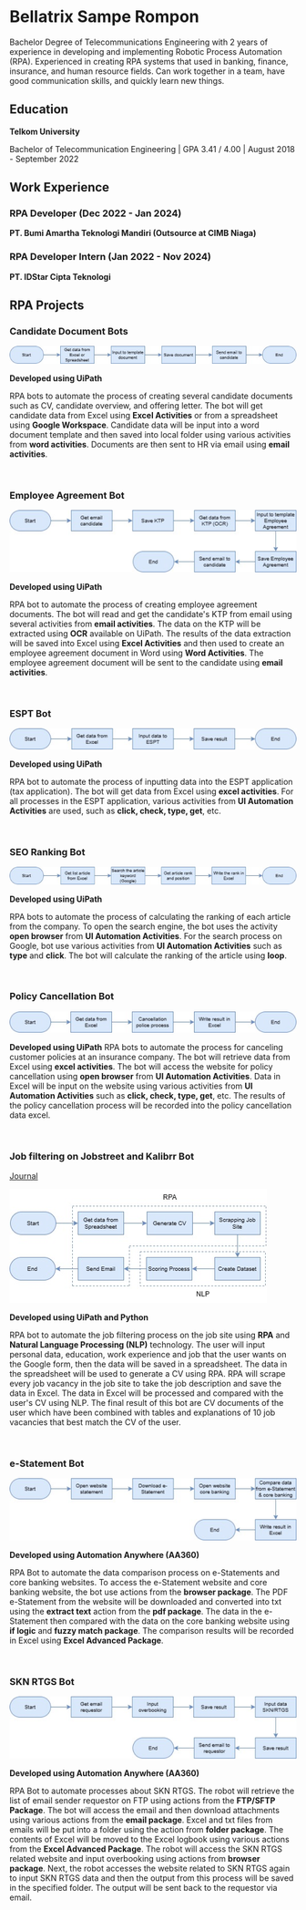 # Bellatrix Sampe Rompon

Bachelor Degree of Telecommunications Engineering with 2 years of experience in developing and implementing Robotic Process Automation (RPA). Experienced in creating RPA systems that used in banking, finance, insurance, and human resource fields. Can work together in a team, have good communication skills, and quickly learn new things.

## Education
**Telkom University**

Bachelor of Telecommunication Engineering | GPA 3.41 / 4.00 | August 2018 - September 2022

## Work Experience


### RPA Developer (Dec 2022 - Jan 2024)
**PT. Bumi Amartha Teknologi Mandiri (Outsource at CIMB Niaga)**

### RPA Developer Intern (Jan 2022 - Nov 2024)
**PT. IDStar Cipta Teknologi**

## RPA Projects


### Candidate Document Bots

![Candidate Document Bots](/assets/img/Candidate_Document_Bots_Flow.jpg)

**Developed using UiPath** 

RPA bots to automate the process of creating several candidate documents such as CV, candidate overview, and offering letter. The bot will get candidate data from Excel using **Excel Activities** or from a spreadsheet using **Google Workspace**. Candidate data will be input into a word document template and then saved into local folder using various activities from **word activities**. Documents are then sent to HR via email using **email activities**.

<br>

### Employee Agreement Bot

![Employee Agreement Bot](/assets/img/Employee_Agreement_Bot_Flow.jpg)

**Developed using UiPath** 

RPA bot to automate the process of creating employee agreement documents. The bot will read and get the candidate's KTP from email using several activities from **email activities**. The data on the KTP will be extracted using **OCR** ​​available on UiPath. The results of the data extraction will be saved into Excel using **Excel Activities** and then used to create an employee agreement document in Word using **Word Activities**. The employee agreement document will be sent to the candidate using **email activities**.

<br>

### ESPT Bot

![ESPT Bot](/assets/img/ESPT_Bot_Flow.jpg)

**Developed using UiPath** 

RPA bot to automate the process of inputting data into the ESPT application (tax application). The bot will get data from Excel using **excel activities**. For all processes in the ESPT application, various activities from **UI Automation Activities** are used, such as **click, check, type, get**, etc.

<br>

### SEO Ranking Bot

![SEO Ranking Bot](/assets/img/SEO_Ranking_Bot_Flow.jpg)

**Developed using UiPath** 

RPA bots to automate the process of calculating the ranking of each article from the company. To open the search engine, the bot uses the activity **open browser** from **UI Automation Activities**. For the search process on Google, bot use various activities from **UI Automation Activities** such as **type** and **click**. The bot will calculate the ranking of the article using **loop**.

<br>

### Policy Cancellation Bot

![Policy Cancellation Bot](/assets/img/Policy_Cancellation_Bot_Flow.jpg)

**Developed using UiPath** 
RPA bots to automate the process for canceling customer policies at an insurance company. The bot will retrieve data from Excel using **excel activities**. The bot will access the website for policy cancellation using **open browser** from **UI Automation Activities**. Data in Excel will be input on the website using various activities from **UI Automation Activities** such as **click, check, type, get**, etc. The results of the policy cancellation process will be recorded into the policy cancellation data excel.

<br>

### Job filtering on Jobstreet and Kalibrr Bot

[Journal](https://drive.google.com/drive/folders/1cYbpd9oaZZ6taVlCAc45Rp5rCD6evMKR?usp=drive_link)

![Job Filtering Bot](/assets/img/Job_Filtering_Bot_Flow.jpg)

**Developed using UiPath and Python** 

RPA bot to automate the job filtering process on the job site using **RPA** and **Natural Language Processing (NLP)** technology. The user will input personal data, education, work experience and job that the user wants on the Google form, then the data will be saved in a spreadsheet. The data in the spreadsheet will be used to generate a CV using RPA. RPA will scrape every job vacancy in the job site to take the job description and save the data in Excel. The data in Excel will be processed and compared with the user's CV using NLP. The final result of this bot are CV documents of the user which have been combined with tables and explanations of 10 job vacancies that best match the CV of the user.

<br>

### e-Statement Bot

![Statement Bot](/assets/img/Statement_Bot_Flow.jpg)

**Developed using Automation Anywhere (AA360)**

RPA Bot to automate the data comparison process on e-Statements and core banking websites. To access the e-Statement website and core banking website, the bot use actions from the **browser package**. The PDF e-Statement from the website will be downloaded and converted into txt using the **extract text** action from the **pdf package**. The data in the e-Statement then compared with the data on the core banking website using **if logic** and **fuzzy match package**. The comparison results will be recorded in Excel using **Excel Advanced Package**.

<br>

### SKN RTGS Bot

![SKN RTGS Bot](/assets/img/RTGS_Bot_Flow.jpg)

**Developed using Automation Anywhere (AA360)**

RPA Bot to automate processes about SKN RTGS. The robot will retrieve the list of email sender requestor on FTP using actions from the **FTP/SFTP Package**. The bot will access the email and then download attachments using various actions from the **email package**. Excel and txt files from emails will be put into a folder using the action from **folder package**. The contents of Excel will be moved to the Excel logbook using various actions from the **Excel Advanced Package**. The robot will access the SKN RTGS related website and input overbooking using actions from **browser package**. Next, the robot accesses the website related to SKN RTGS again to input SKN RTGS data and then the output from this process will be saved in the specified folder. The output will be sent back to the requestor via email.
